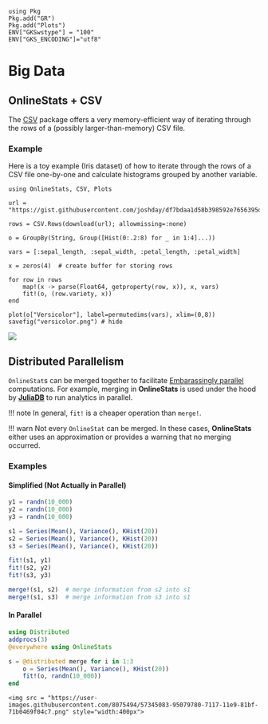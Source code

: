```@setup bigdata
using Pkg
Pkg.add("GR")
Pkg.add("Plots")
ENV["GKSwstype"] = "100"
ENV["GKS_ENCODING"]="utf8"
```

# Big Data

## OnlineStats + CSV

The [CSV](https://github.com/JuliaData/CSV.jl) package offers a very memory-efficient way of iterating
through the rows of a (possibly larger-than-memory) CSV file.

### Example

Here is a toy example (Iris dataset) of how to iterate through the rows of a CSV file one-by-one
and calculate histograms grouped by another variable.

```@example bigdata
using OnlineStats, CSV, Plots

url = "https://gist.githubusercontent.com/joshday/df7bdaa1d58b398592e7656395de6335/raw/5a1c83f498f8ca7e25ff2372340e44b3389be9b1/iris.csv"

rows = CSV.Rows(download(url); allowmissing=:none)

o = GroupBy(String, Group([Hist(0:.2:8) for _ in 1:4]...))

vars = [:sepal_length, :sepal_width, :petal_length, :petal_width]

x = zeros(4)  # create buffer for storing rows

for row in rows
    map!(x -> parse(Float64, getproperty(row, x)), x, vars)
    fit!(o, (row.variety, x))
end

plot(o["Versicolor"], label=permutedims(vars), xlim=(0,8))
savefig("versicolor.png") # hide
```

![](versicolor.png)


## Distributed Parallelism

`OnlineStat`s can be merged together to facilitate [Embarassingly parallel](https://en.wikipedia.org/wiki/Embarrassingly_parallel) computations.  For example, merging in **OnlineStats** is used under the hood by [**JuliaDB**](https://github.com/JuliaComputing/JuliaDB.jl) to run analytics in parallel.

!!! note
    In general, `fit!` is a cheaper operation than `merge!`.

!!! warn
    Not every `OnlineStat` can be merged.  In these cases, **OnlineStats** either uses an
    approximation or provides a warning that no merging occurred.

### Examples

#### Simplified (Not Actually in Parallel)

```julia
y1 = randn(10_000)
y2 = randn(10_000)
y3 = randn(10_000)

s1 = Series(Mean(), Variance(), KHist(20))
s2 = Series(Mean(), Variance(), KHist(20))
s3 = Series(Mean(), Variance(), KHist(20))

fit!(s1, y1)
fit!(s2, y2)
fit!(s3, y3)

merge!(s1, s2)  # merge information from s2 into s1
merge!(s1, s3)  # merge information from s3 into s1
```

#### In Parallel

```julia
using Distributed
addprocs(3)
@everywhere using OnlineStats

s = @distributed merge for i in 1:3
    o = Series(Mean(), Variance(), KHist(20))
    fit!(o, randn(10_000))
end
```

```@raw html
<img src = "https://user-images.githubusercontent.com/8075494/57345083-95079780-7117-11e9-81bf-71b0469f04c7.png" style="width:400px">
```